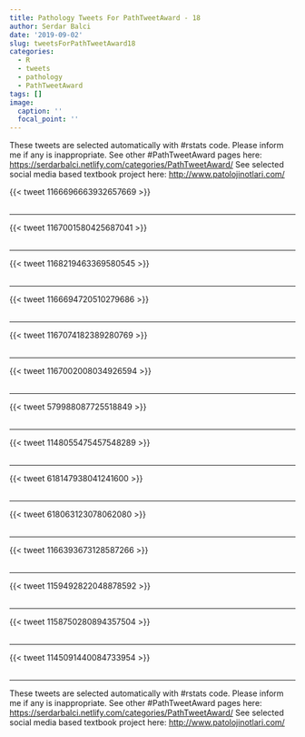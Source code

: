 ```yaml
---
title: Pathology Tweets For PathTweetAward - 18
author: Serdar Balci
date: '2019-09-02'
slug: tweetsForPathTweetAward18
categories:
  - R
  - tweets
  - pathology
  - PathTweetAward
tags: []
image:
  caption: ''
  focal_point: ''
---
```



These tweets are selected automatically with #rstats code. Please inform me if any is inappropriate.
See other #PathTweetAward pages here: https://serdarbalci.netlify.com/categories/PathTweetAward/ 
See selected social media based textbook project here: http://www.patolojinotlari.com/

{{< tweet 1166696663932657669 >}}
<br>
<br>
<hr>
{{< tweet 1167001580425687041 >}}
<br>
<br>
<hr>
{{< tweet 1168219463369580545 >}}
<br>
<br>
<hr>
{{< tweet 1166694720510279686 >}}
<br>
<br>
<hr>
{{< tweet 1167074182389280769 >}}
<br>
<br>
<hr>
{{< tweet 1167002008034926594 >}}
<br>
<br>
<hr>
{{< tweet 579988087725518849 >}}
<br>
<br>
<hr>
{{< tweet 1148055475457548289 >}}
<br>
<br>
<hr>
{{< tweet 618147938041241600 >}}
<br>
<br>
<hr>
{{< tweet 618063123078062080 >}}
<br>
<br>
<hr>
{{< tweet 1166393673128587266 >}}
<br>
<br>
<hr>
{{< tweet 1159492822048878592 >}}
<br>
<br>
<hr>
{{< tweet 1158750280894357504 >}}
<br>
<br>
<hr>
{{< tweet 1145091440084733954 >}}
<br>
<br>
<hr>


These tweets are selected automatically with #rstats code. Please inform me if any is inappropriate.
See other #PathTweetAward pages here: https://serdarbalci.netlify.com/categories/PathTweetAward/ 
See selected social media based textbook project here: http://www.patolojinotlari.com/
